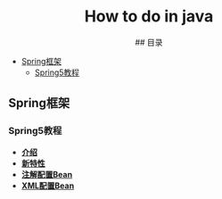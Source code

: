 <h1 align="center">How to do in java</h1>
<p align="center">
<a href="https://github.com/handong0123/how-to-do-in-java" target="_blank"></a>
## 目录

- [Spring框架](#Spring框架)
  - [Spring5教程](#Spring5教程)



## Spring框架

### Spring5教程

- **[介绍](docs/SpringFramework/Spring5/Introduction.md)**
- **[新特性](docs/SpringFramework/Spring5/NewFeatures.md)**
- **[注解配置Bean](docs/SpringFramework/Spring5/BeanJavaConfig.md)**
- **[XML配置Bean](docs/SpringFramework/Spring5/BeanXMLConfig.md)**




